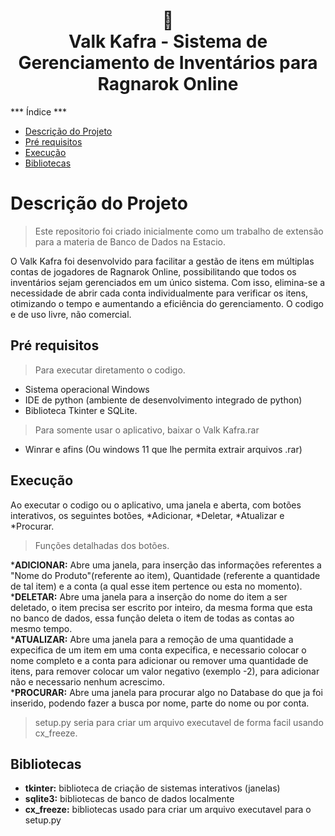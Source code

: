 <h1 align="center">
📄<br>Valk Kafra - Sistema de Gerenciamento de Inventários para Ragnarok Online
</h1>

***  Índice ***
* [Descrição do Projeto](#descrição-do-projeto)
* [Pré requisitos](#pré-requisitos)
* [Execução](#execução)
* [Bibliotecas](#bibliotecas)

# Descrição do Projeto
> Este repositorio foi criado inicialmente como um trabalho de extensão para a materia de Banco de Dados na Estacio.

 O Valk Kafra foi desenvolvido para facilitar a gestão de itens em múltiplas contas de jogadores de Ragnarok Online, possibilitando que todos os inventários sejam gerenciados em um único sistema. Com isso, elimina-se a necessidade de abrir cada conta individualmente para verificar os itens, otimizando o tempo e aumentando a eficiência do gerenciamento.
 O codigo e de uso livre, não comercial.

 ## Pré requisitos
 >Para executar diretamento o codigo.
 * Sistema operacional Windows
 *  IDE de python (ambiente de desenvolvimento integrado de python)
 *  Biblioteca Tkinter e SQLite.

>Para somente usar o aplicativo, baixar o Valk Kafra.rar

 *  Winrar e afins (Ou windows 11 que lhe permita extrair arquivos .rar)

## Execução

Ao executar o codigo ou o aplicativo, uma janela e aberta, com botões interativos, os seguintes botões, *Adicionar, *Deletar, *Atualizar e *Procurar.
>Funções detalhadas dos botões.

*<strong>ADICIONAR:</strong> Abre uma janela, para inserção das informações referentes a "Nome do Produto"(referente ao item), Quantidade (referente a quantidade de tal item) e a conta (a qual esse item pertence ou esta no momento).<br>
*<strong>DELETAR:</strong> Abre uma janela para a inserção do nome do item a ser deletado, o item precisa ser escrito por inteiro, da mesma forma que esta no banco de dados, essa função deleta o item de todas as contas ao mesmo tempo.<br>
*<strong>ATUALIZAR:</strong> Abre uma janela para a remoção de uma quantidade a expecifica de um item em uma conta expecifica, e necessario colocar o nome completo e a conta para adicionar ou remover uma quantidade de itens, para remover colocar um valor negativo (exemplo -2), para adicionar não e necessario nenhum acrescimo.<br>
*<strong>PROCURAR:</strong> Abre uma janela para procurar algo no Database do que ja foi inserido, podendo fazer a busca por nome, parte do nome ou por conta.<br>

>setup.py seria para criar um arquivo executavel de forma facil usando cx_freeze.

## Bibliotecas
* <strong>tkinter:</strong> biblioteca de criação de sistemas interativos (janelas)<br>
* <strong>sqlite3:</strong> bibliotecas de banco de dados localmente<br>
* <strong>cx_freeze:</strong> bibliotecas usado para criar um arquivo executavel para o setup.py<br>
